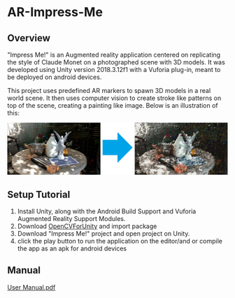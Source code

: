 # AR-Impress-Me

Overview
-----
"Impress Me!" is an Augmented reality application centered on replicating the style of Claude Monet on a photographed scene with 3D models. It was developed using Unity version 2018.3.12f1 with a Vuforia plug-in, meant to be deployed on android devices. 

This project uses predefined AR markers to spawn 3D models in a real world scene. It then uses computer vision to create stroke like patterns on top of the scene, creating a painting like image. Below is an illustration of this:

![](images/Output.jpg)

Setup Tutorial
-----

1. Install Unity, along with the Android Build Support and Vuforia Augmented Reality Support Modules.
2. Download [OpenCVForUnity](https://assetstore.unity.com/packages/tools/integration/opencv-for-unity-21088) and import package
3. Download "Impress Me!" project and open project on Unity.
4. click the play button to run the application on the editor/and or compile the app as an apk for android devices 

Manual
-----
[User Manual.pdf](User_s_Manual.pdf)

